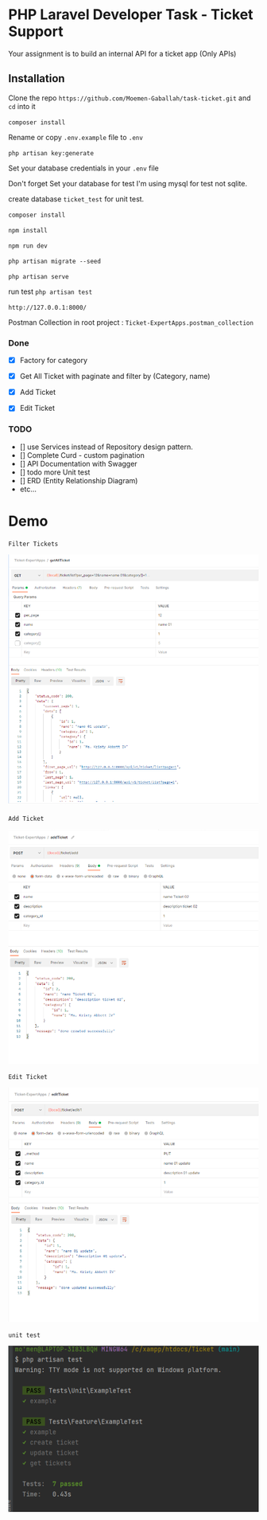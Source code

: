 # PHP Laravel Developer Task - Ticket Support

Your assignment is to build an internal API for a ticket app (Only APIs)


## Installation

Clone the repo `https://github.com/Moemen-Gaballah/task-ticket.git` and `cd` into it

`composer install`

Rename or copy `.env.example` file to `.env`

`php artisan key:generate`

Set your database credentials in your `.env` file

Don't forget Set your database for test I'm using mysql for test not sqlite.

create database `ticket_test` for unit test.

`composer install`

`npm install`

`npm run dev`

`php artisan migrate --seed`

`php artisan serve`

run test `php artisan test`

`http://127.0.0.1:8000/`

[//]: # (Basic API Documentation : `http://127.0.0.1:8000/request-docs`)

Postman Collection in root project  : `Ticket-ExpertApps.postman_collection`

### Done

- [x] Factory for category
- [x] Get All Ticket with paginate and filter by (Category, name)
- [x] Add Ticket
- [x] Edit Ticket


### TODO
- [] use Services instead of Repository design pattern.
- [] Complete Curd - custom pagination
- [] API Documentation with Swagger
- [] todo more Unit test
- [] ERD (Entity Relationship Diagram)
- etc...


# Demo


`Filter Tickets`

![image](https://raw.githubusercontent.com/Moemen-Gaballah/task-ticket/main/public/demo/filterTickets.png)

`Add Ticket`

![image](https://raw.githubusercontent.com/Moemen-Gaballah/task-ticket/main/public/demo/addTicket.png)

`Edit Ticket`

![image](https://raw.githubusercontent.com/Moemen-Gaballah/task-ticket/main/public/demo/editTicket.png)

`unit test`

![image](https://raw.githubusercontent.com/Moemen-Gaballah/task-ticket/main/public/demo/unitTest.png)



